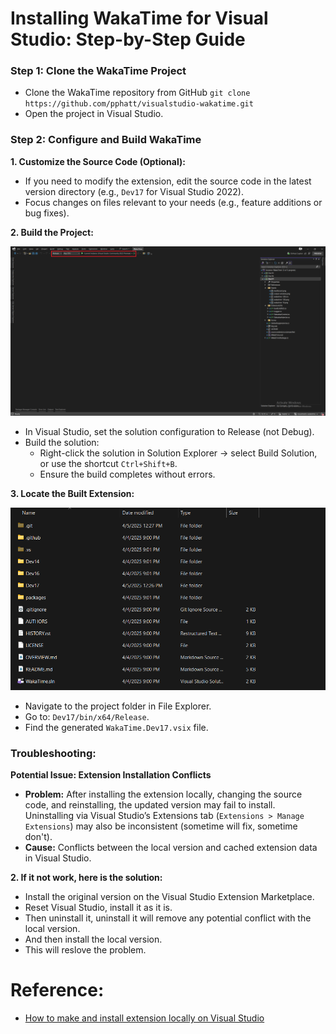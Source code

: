 # Installing WakaTime for Visual Studio: Step-by-Step Guide

### Step 1: Clone the WakaTime Project

- Clone the WakaTime repository from GitHub `git clone https://github.com/pphatt/visualstudio-wakatime.git`
- Open the project in Visual Studio.

### Step 2: Configure and Build WakaTime

**1. Customize the Source Code (Optional):**
* If you need to modify the extension, edit the source code in the latest version directory (e.g., `Dev17` for Visual Studio 2022).
* Focus changes on files relevant to your needs (e.g., feature additions or bug fixes).

**2. Build the Project:**

![visualstudio screenshot](images/visualstudio-interface.png)

* In Visual Studio, set the solution configuration to Release (not Debug).
* Build the solution:
  * Right-click the solution in Solution Explorer → select Build Solution, or use the shortcut `Ctrl+Shift+B`.
  * Ensure the build completes without errors.

**3. Locate the Built Extension:**

![project location screenshot](images/project-location.png)

* Navigate to the project folder in File Explorer.
* Go to: `Dev17/bin/x64/Release`.
* Find the generated `WakaTime.Dev17.vsix` file.

<!--
Note:
1. There is a potential bug that happened, and here what is it and how to resolve it:

The bug is that when you install the extension locally for the first time, and then change something in the source code, and you install it again will be failed and go to the extension tab uninstall it will sometime work and sometime not work.

2. If it not work, here is the solution:

Install the original version on the Visual Studio Extension Marketplace.
Reset Visual Studio, install it as it is.
Then uninstall it, uninstall it will remove any potential conflict with the local version.
And then install the local version.
This will reslove the problem.
-->

### Troubleshooting:
**Potential Issue: Extension Installation Conflicts**

* **Problem:** After installing the extension locally, changing the source code, and reinstalling, the updated version may fail to install. Uninstalling via Visual Studio’s Extensions tab (`Extensions > Manage Extensions`) may also be inconsistent (sometime will fix, sometime don't).
* **Cause:** Conflicts between the local version and cached extension data in Visual Studio.

**2. If it not work, here is the solution:**
- Install the original version on the Visual Studio Extension Marketplace.
- Reset Visual Studio, install it as it is.
- Then uninstall it, uninstall it will remove any potential conflict with the local version.
- And then install the local version.
- This will reslove the problem.

# Reference:

- [How to make and install extension locally on Visual Studio](https://grok.com/share/bGVnYWN5_1e5e47ce-69f8-4690-9d78-b8b4f4392724)
